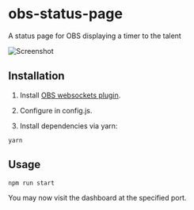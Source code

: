 # obs-status-page
A status page for OBS displaying a timer to the talent

![Screenshot](https://i.ibb.co/B46NQbC/Screenshot-2020-04-20-at-22-18-12.png)

## Installation
1. Install [OBS websockets plugin](https://github.com/Palakis/obs-websocket).

1. Configure in config.js.

2. Install dependencies via yarn:
````
yarn
`````

## Usage

````
npm run start
`````

You may now visit the dashboard at the specified port.
